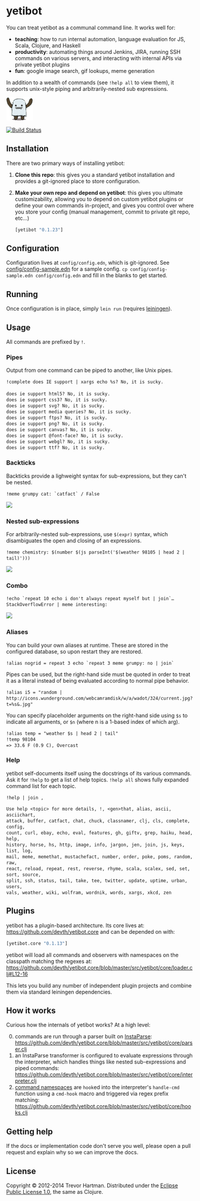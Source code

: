 # yetibot

You can treat yetibot as a communal command line. It works well for:

 - **teaching**: how to run internal automation, language evaluation for JS,
   Scala, Clojure, and Haskell
 - **productivity**: automating things around Jenkins, JIRA, running SSH
   commands on various servers, and interacting with internal APIs via private
   yetibot plugins
 - **fun**: google image search, gif lookups, meme generation

In addition to a wealth of commands (see `!help all` to view them), it supports
unix-style piping and arbitrarily-nested sub expressions.

![yeti](yeti.png)

[![Build Status](https://travis-ci.org/devth/yetibot.png?branch=master)](https://travis-ci.org/devth/yetibot)

## Installation

There are two primary ways of installing yetibot:

 1. **Clone this repo**: this gives you a standard yetibot installation and
    provides a git-ignored place to store configuration.
 2. **Make your own repo and depend on yetibot**: this gives you ultimate
    customizability, allowing you to depend on custom yetibot plugins or define
    your own commands in-project, and gives you control over where you store
    your config (manual management, commit to private git repo, etc...)

    ```clojure
    [yetibot "0.1.23"]
    ```

## Configuration

Configuration lives at `config/config.edn`, which is git-ignored. See
[config/config-sample.edn](config/config-sample.edn) for a sample config.
`cp config/config-sample.edn config/config.edn` and fill in the blanks to get started.

## Running

Once configuration is in place, simply `lein run` (requires [leiningen](https://github.com/technomancy/leiningen#installation)).

## Usage

All commands are prefixed by `!`.

### Pipes

Output from one command can be piped to another, like Unix pipes.

```
!complete does IE support | xargs echo %s? No, it is sucky.

does ie support html5? No, it is sucky.
does ie support css3? No, it is sucky.
does ie support svg? No, it is sucky.
does ie support media queries? No, it is sucky.
does ie support ftps? No, it is sucky.
does ie support png? No, it is sucky.
does ie support canvas? No, it is sucky.
does ie support @font-face? No, it is sucky.
does ie support webgl? No, it is sucky.
does ie support ttf? No, it is sucky.
```

### Backticks

Backticks provide a lighweight syntax for sub-expressions, but they can't be
nested.

```
!meme grumpy cat: `catfact` / False
```

<img src="http://cdn.memegenerator.net/instances/500x/33734863.jpg" />


### Nested sub-expressions

For arbitrarily-nested sub-expressions, use `$(expr)` syntax, which
disambiguates the open and closing of an expressions.

```
!meme chemistry: $(number $(js parseInt('$(weather 98105 | head 2 | tail)')))
```

<img src="http://i.imgflip.com/4xby8.jpg" />


### Combo

```
!echo `repeat 10 echo i don't always repeat myself but | join`…StackOverflowError | meme interesting:
```

<img src="http://cdn.memegenerator.net/instances/500x/34461434.jpg" />


### Aliases

You can build your own aliases at runtime. These are stored in the configured
database, so upon restart they are restored.

```
!alias nogrid = repeat 3 echo `repeat 3 meme grumpy: no | join`
```

Pipes can be used, but the right-hand side must be quoted in order to treat it
as a literal instead of being evaluated according to normal pipe behavior.

```
!alias i5 = "random | http://icons.wunderground.com/webcamramdisk/w/a/wadot/324/current.jpg?t=%s&.jpg"
```

You can specify placeholder arguments on the right-hand side using `$s` to
indicate all arguments, or `$n` (where n is a 1-based index of which arg).

```
!alias temp = "weather $s | head 2 | tail"
!temp 98104
=> 33.6 F (0.9 C), Overcast
```

### Help

yetibot self-documents itself using the docstrings of its various commands. Ask it
for `!help` to get a list of help topics. `!help all` shows fully expanded command
list for each topic.

```
!help | join ,
```

```
Use help <topic> for more details, !, <gen>that, alias, ascii, asciichart,
attack, buffer, catfact, chat, chuck, classnamer, clj, cls, complete, config,
count, curl, ebay, echo, eval, features, gh, giftv, grep, haiku, head, help,
history, horse, hs, http, image, info, jargon, jen, join, js, keys, list, log,
mail, meme, memethat, mustachefact, number, order, poke, poms, random, raw,
react, reload, repeat, rest, reverse, rhyme, scala, scalex, sed, set, sort, source,
split, ssh, status, tail, take, tee, twitter, update, uptime, urban, users,
vals, weather, wiki, wolfram, wordnik, words, xargs, xkcd, zen
```

## Plugins

yetibot has a plugin-based architecture. Its core lives at:
https://github.com/devth/yetibot.core and can be depended on with:

```clojure
[yetibot.core "0.1.13"]
```

yetibot will load all commands and observers with namespaces on the classpath
matching the regexes at:
https://github.com/devth/yetibot.core/blob/master/src/yetibot/core/loader.clj#L12-16

This lets you build any number of independent plugin projects and combine them
via standard leiningen dependencies.


## How it works

Curious how the internals of yetibot works? At a high level:

0. commands are run through a parser built on
   [InstaParse](https://github.com/Engelberg/instaparse):
   https://github.com/devth/yetibot.core/blob/master/src/yetibot/core/parser.clj
0. an InstaParse transformer is configured to evaluate expressions through the
   interpreter, which handles things like nested sub-expressions and piped
   commands:
   https://github.com/devth/yetibot.core/blob/master/src/yetibot/core/interpreter.clj
0. [command namespaces](https://github.com/devth/yetibot/tree/master/src/yetibot/commands)
   are `hook`ed into the interpreter's `handle-cmd` function using a `cmd-hook`
   macro and triggered via regex prefix matching:
   https://github.com/devth/yetibot.core/blob/master/src/yetibot/core/hooks.clj

## Getting help

If the docs or implementation code don't serve you well, please open a pull
request and explain why so we can improve the docs.

## License

Copyright &copy; 2012-2014 Trevor Hartman. Distributed under the [Eclipse Public
License 1.0](http://opensource.org/licenses/eclipse-1.0.php), the same as
Clojure.
